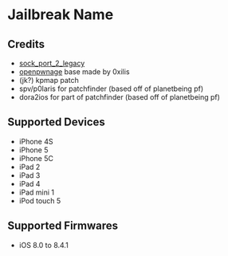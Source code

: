 # Jailbreak Name

## Credits

- [sock_port_2_legacy](https://github.com/kok3shidoll/sock_port_2_legacy/tree/ios8)
- [openpwnage](https://github.com/0xilis/openpwnage) base made by 0xilis
- (jk?) kpmap patch
- spv/p0laris for patchfinder (based off of planetbeing pf)
- dora2ios for part of patchfinder (based off of planetbeing pf)

## Supported Devices

- iPhone 4S
- iPhone 5
- iPhone 5C
- iPad 2
- iPad 3
- iPad 4
- iPad mini 1
- iPod touch 5

## Supported Firmwares

- iOS 8.0 to 8.4.1

